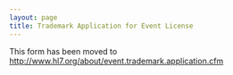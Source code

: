```yaml
---
layout: page
title: Trademark Application for Event License
---
```

This form has been moved to <http://www.hl7.org/about/event.trademark.application.cfm>
